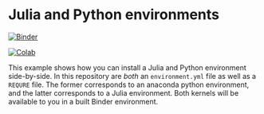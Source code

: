 # Julia and Python environments

[![Binder](http://mybinder.org/badge.svg)](http://beta.mybinder.org/v2/gh/laguer/julia-python/master)

[![Colab](https://colab.research.google.com/assets/colab-badge.svg)](https://colab.research.google.com/github/laguer/julia-python/blob/master/julia.ipynb)

This example shows how you can install a Julia and Python environment side-by-side.
In this repository are *both* an `environment.yml` file as well as a `REQURE` file.
The former corresponds to an anaconda python environment, and the latter corresponds
to a Julia environment. Both kernels will be available to you in a built Binder
environment.
